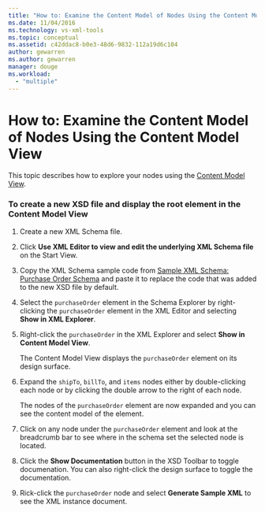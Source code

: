 ```yaml
---
title: "How to: Examine the Content Model of Nodes Using the Content Model View"
ms.date: 11/04/2016
ms.technology: vs-xml-tools
ms.topic: conceptual
ms.assetid: c42ddac8-b0e3-48d6-9832-112a19d6c104
author: gewarren
ms.author: gewarren
manager: douge
ms.workload:
  - "multiple"
---
```

# How to: Examine the Content Model of Nodes Using the Content Model View
This topic describes how to explore your nodes using the [Content Model View](../xml-tools/content-model-view.md).

### To create a new XSD file and display the root element in the Content Model View

1.  Create a new XML Schema file.

2.  Click **Use XML Editor to view and edit the underlying XML Schema file** on the Start View.

3.  Copy the XML Schema sample code from [Sample XML Schema: Purchase Order Schema](../xml-tools/sample-xsd-file-purchase-order-schema.md) and paste it to replace the code that was added to the new XSD file by default.

4.  Select the `purchaseOrder` element in the Schema Explorer by right-clicking the `purchaseOrder` element in the XML Editor and selecting **Show in XML Explorer**.

5.  Right-click the `purchaseOrder` in the XML Explorer and select **Show in Content Model View**.

     The Content Model View displays the `purchaseOrder` element on its design surface.

6.  Expand the `shipTo`, `billTo`, and `items` nodes either by double-clicking each node or by clicking the double arrow to the right of each node.

     The nodes of the `purchaseOrder` element are now expanded and you can see the content model of the element.

7.  Click on any node under the `purchaseOrder` element and look at the breadcrumb bar to see where in the schema set the selected node is located.

8.  Click the **Show Documentation** button in the XSD Toolbar to toggle documenation. You can also right-click the design surface to toggle the documentation.

9. Rick-click the `purchaseOrder` node and select **Generate Sample XML** to see the XML instance document.